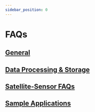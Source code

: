 ```yaml
---
sidebar_position: 0
---
```


# FAQs

## [General](general.md)

## [Data Processing & Storage](data-processing-storage.md)

## [Satellite-Sensor FAQs](satellite-sensor-faqs.md)

## [Sample Applications](sample-apps.md)